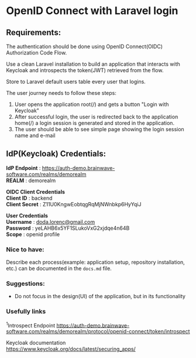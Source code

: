 # OpenID Connect with Laravel login

## Requirements:
The authentication should be done using OpenID Connect(OIDC) Authorization Code Flow.

Use a clean Laravel installation to build an application that interacts with Keycloak and introspects the token(JWT) retrieved from the flow.

Store to Laravel default users table every user that logins.

The user journey needs to follow these steps:
1. User opens the application root(/) and gets a button "Login with Keycloak"
2. After successful login, the user is redirected back to the application home(/) a login session is generated and stored in the application.
3. The user should be able to see simple page showing the login session name and e-mail

## IdP(Keycloak) Credentials:

__IdP Endpoint__    : https://auth-demo.brainwave-software.com/realms/demorealm <br/>
__REALM__           : demorealm <br/>

__OIDC Client Credentials__ <br />
__Client ID__       : backend <br/>
__Client Secret__   : Z11U0KngwEobtqgRqMjNWnbkp6HyYqiJ

__User Credentials__ <br />
__Username__        : doda.lorenc@gmail.com <br/>
__Password__        : yeLAHB6x5YF1SLukoVxG2xjdqe4n64B <br/>
__Scope__           : openid profile <br/>

### Nice to have:
Describe each process(example: application setup, repository installation, etc.) can be documented in the `docs.md` file.

### Suggestions:
- Do not focus in the design(UI) of the application, but in its functionality

### Usefully links
<sup>1</sup>Introspect Endpoint https://auth-demo.brainwave-software.com/realms/demorealm/protocol/openid-connect/token/introspect

Keycloak documentation https://www.keycloak.org/docs/latest/securing_apps/